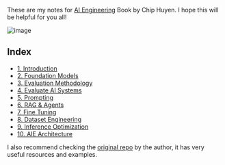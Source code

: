 These are my notes for [AI Engineering](https://www.amazon.com/AI-Engineering-Building-Applications-Foundation/dp/1098166302) Book by Chip Huyen. I hope this will be helpful for you all!

![image](https://m.media-amazon.com/images/I/815KH9GjFTL._SL1500_.jpg)

## Index

- [1. Introduction](1_Introduction.md)
- [2. Foundation Models](2_foundation_models.md)
- [3. Evaluation Methodology](3_evaluation_methodology.md)
- [4. Evaluate AI Systems](4_evaluate_ai_systems.md)
- [5. Prompting](5_prompting.md)
- [6. RAG & Agents](6_RAG_Agents.md)
- [7. Fine Tuning](7_fine_tuning.md)
- [8. Dataset Engineering](8_dataset_engineering.md)
- [9. Inference Optimization](9_inference_optimization.md)
- [10. AIE Architecture](10_AIE_arch.md)

I also recommend checking the [original repo](https://github.com/chiphuyen/aie-book) by the author, it has very useful resources and examples.